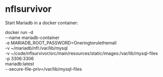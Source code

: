 # nflsurvivor

Start Mariadb in a docker container:

docker run -d \
--name mariadb-container \
-e MARIADB_ROOT_PASSWORD=Oneringtorulethemall \
-v ~/mariadb/nfl:/var/lib/mysql \
-v ~/code/nflsurvivor/src/main/resources/static/images:/var/lib/mysql-files \
-p 3306:3306 \
mariadb:latest \
--secure-file-priv=/var/lib/mysql-files
